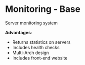 # Monitoring - Base
Server monitoring system

**Advantages**:
* Returns statistics on servers
* Includes health checks
* Multi-Arch design
* Includes front-end website